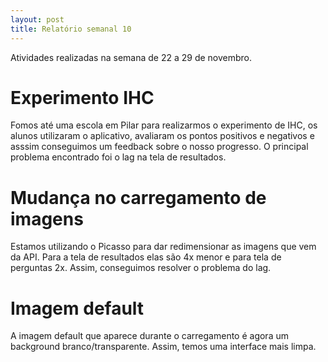 ```yaml
---
layout: post
title: Relatório semanal 10
---
```


Atividades realizadas na semana de 22 a 29 de novembro.


# Experimento IHC
Fomos até uma escola em Pilar para realizarmos o experimento de IHC, os alunos utilizaram o aplicativo,
avaliaram os pontos positivos e negativos e asssim conseguimos um feedback sobre o nosso progresso.
O principal problema encontrado foi o lag na tela de resultados.

# Mudança no carregamento de imagens
Estamos utilizando o Picasso para dar redimensionar as imagens que vem da API. Para a tela de resultados
elas são 4x menor e para tela de perguntas 2x. Assim, conseguimos resolver o problema do lag.

# Imagem default
A imagem default que aparece durante o carregamento é agora um background branco/transparente. Assim, temos
uma interface mais limpa.
